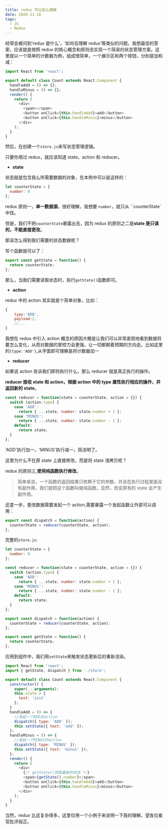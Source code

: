 ```yaml
---
title: redux 可以这么理解
date: 2020-11-16
tags:
  - JS
  - Redux
---
```


经常会被问到‘redux 是什么’，‘如何去理解 redux’等类似的问题。我想最佳的答案，应该就是按照 redux 的核心概念和原则去实现一个简易的状态管理方案。这里就以一个简单的计数器为例，组成很简单，一个展示区和两个按钮，分别是加和减：

```js
import React from 'react';

export default class Count extends React.Component {
  handleAdd = () => {};
  handleMinus = () => {};
  render() {
    return (
      <div>
        <span></span>
        <button onClick={this.handleAdd}>add</button>
        <button onClick={this.handleMinus}>minus</button>
      </div>
    );
  }
}
```

然后，在创建一个`store.js`来写状态管理逻辑。

只要你用过 redux，就应该知道 state，action 和 reducer。

- **state**

状态就是包含我么所需要数据的对象，在本例中可以是这样的：

```js
let counterState = {
  number: 0
};
```

redux 原则一，**单一数据源**。很好理解，我想要 `number`，就只从 ``counterState` 中找。

但是，我们不把`counterState`暴露出去，因为 redux 的原则之二是**state 是只读的，不能直接更改**。

那该怎么得到我们需要的状态数据呢？

写个函数就可以了：

```js
export const getState = function() {
  return counterState;
};
```

那么，当我们需要读取状态时，执行`getState()`函数即可。

- **action**

redux 中的 action 其实就是个简单对象，比如：

```js
{
	type:'ADD',
	payload:2,
	//...
}
```

我想在 redux 中引入 action 概念的原因大概是让我们可以非常直观地看到数据将要怎么变化，从而对数据的掌控力会更强，让一切都朝着预期的方向走。比如这里的`{type:'ADD'}`,从字面即可理解是将计数器加一

- **reducer**

如果说 action 告诉我们即将执行什么，那么 reducer 就是真正执行的操作。

**reducer 接收 state 和 action，根据 action 中的 type 属性执行相应的操作，并返回新的 state**。

```js
const reducer = function(state = counterState, action = {}) {
  switch (action.type) {
    case 'ADD':
      return { ...state, number: state.number + 1 };
    case 'MINUS':
      return { ...state, number: state.number - 1 };
    default:
      return state;
  }
};
```

'ADD'执行加一，'MINUS'执行减一，简洁明了。

这里为什么不在原 state 上直接修改，而是将 state 浅拷贝呢？

redux 的原则三,**使用纯函数执行修改**。

> 简单来说，一个函数的返回结果只依赖于它的参数，并且在执行过程里面没有副作用，我们就把这个函数叫做纯函数。显然，改变原有的 state 会产生副作用。

还差一步，更改数据需要发起一个 action,需要暴露一个发起函数让外部可以调用：

```js
export const dispatch = function(action) {
  counterState = reducer(counterState, action);
};
```

完整的`store.js`:

```js
let counterState = {
  number: 0
};

const reducer = function(state = counterState, action = {}) {
  switch (action.type) {
    case 'ADD':
      return { ...state, number: state.number + 1 };
    case 'MINUS':
      return { ...state, number: state.number - 1 };
    default:
      return state;
  }
};

export const dispatch = function(action) {
  counterState = reducer(counterState, action);
};

export const getState = function() {
  return counterState;
};
```

应用到组件中，我们用`setState`来触发状态更新后的重新渲染。

```js
import React from 'react';
import { getState, dispatch } from './store';

export default class Count extends React.Component {
  constructor() {
    super(...arguments);
    this.state = {
      text: 'init'
    };
  }
  handleAdd = () => {
    //发起一个ADD的action
    dispatch({ type: 'ADD' });
    this.setState({ text: 'add' });
  };
  handleMinus = () => {
    //发起一个MINUS的action
    dispatch({ type: 'MINUS' });
    this.setState({ text: 'minus' });
  };
  render() {
    return (
      <div>
        {/* getState()获取最新的状态 */}
        <span>{getState().number}</span>
        <button onClick={this.handleAdd}>add</button>
        <button onClick={this.handleMinus}>minus</button>
      </div>
    );
  }
}
```

当然，redux 比这复杂得多，这里仅用一个小例子来说明一下我的理解，望各位看官批评指正。
